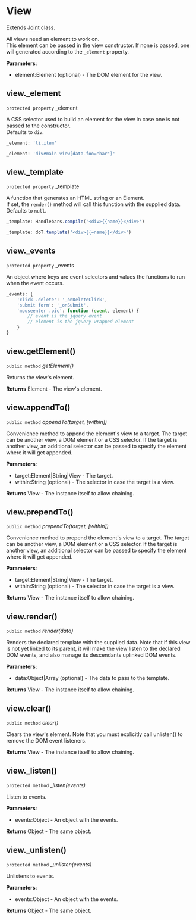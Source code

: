 # View

Extends [Joint]() class.

All views need an element to work on.   
This element can be passed in the view constructor. If none is passed, one will generated according to the `_element` property.

**Parameters**:

- element:Element (optional) - The DOM element for the view.


## view._element

`protected property` _element

A CSS selector used to build an element for the view in case one is not passed to the constructor.   
Defaults to `div`.


```js
_element: 'li.item'
```

```js
_element: 'div#main-view[data-foo="bar"]'
```


## view._template

`protected property` _template

A function that generates an HTML string or an Element.   
If set, the `render()` method will call this function with the supplied data.   
Defaults to `null`.


```js
_template: Handlebars.compile('<div>{{name}}</div>')
```

```js
_template: doT.template('<div>{{=name}}</div>')
```


## view._events

`protected property` _events

An object where keys are event selectors and values the functions to run when the event occurs.

```js
_events: {
    'click .delete': '_onDeleteClick',
    'submit form': '_onSubmit',
    'mouseenter .pic': function (event, element) {
        // event is the jquery event
        // element is the jquery wrapped element
    }
}
```


## view.getElement()

`public method` _getElement()_

Returns the view's element.

**Returns**
Element - The view's element.


## view.appendTo()

`public method` _appendTo(target, [within])_

Convenience method to append the element's view to a target.
The target can be another view, a DOM element or a CSS selector.
If the target is another view, an additional selector can be passed to specify the element where it will get appended.

**Parameters**:

- target:Element|String|View - The target.
- within:String (optional) - The selector in case the target is a view.

**Returns**
View - The instance itself to allow chaining.


## view.prependTo()

`public method` _prependTo(target, [within])_

Convenience method to prepend the element's view to a target.
The target can be another view, a DOM element or a CSS selector.
If the target is another view, an additional selector can be passed to specify the element where it will get appended.

**Parameters**:

- target:Element|String|View - The target.
- within:String (optional) - The selector in case the target is a view.

**Returns**
View - The instance itself to allow chaining.


## view.render()

`public method` _render(data)_

Renders the declared template with the supplied data.
Note that if this view is not yet linked to its parent, it will make the view listen to the declared DOM events, and also manage its descendants uplinked DOM events.

**Parameters**:

- data:Object|Array (optional) - The data to pass to the template.

**Returns**
View - The instance itself to allow chaining.


## view.clear()

`public method` _clear()_

Clears the view's element.
Note that you must explicitly call unlisten() to remove the DOM event listeners.

**Returns**
View - The instance itself to allow chaining.


## view._listen()

`protected method` __listen(events)_

Listen to events.

**Parameters**:

- events:Object - An object with the events.

**Returns**
Object - The same object.


## view._unlisten()

`protected method` __unlisten(events)_

Unlistens to events.

**Parameters**:

- events:Object - An object with the events.

**Returns**
Object - The same object.
